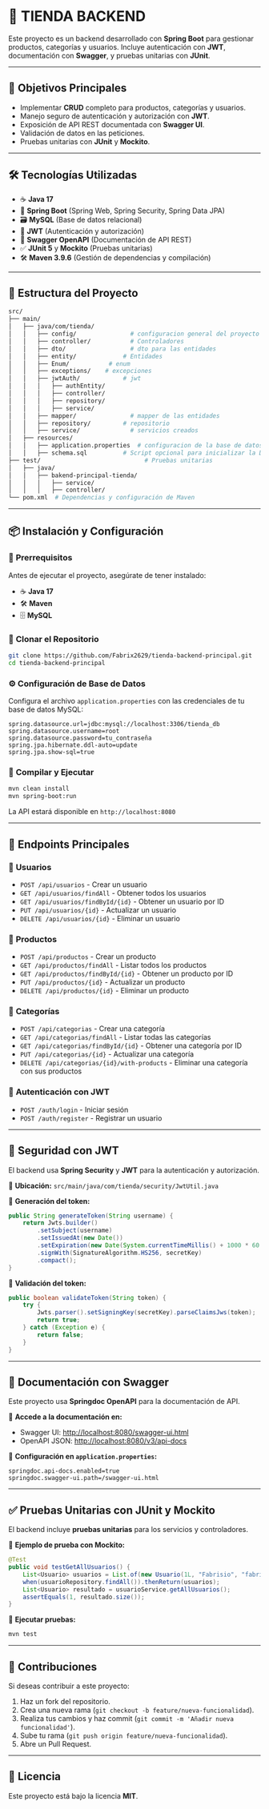 # 🚀 **TIENDA BACKEND**

Este proyecto es un backend desarrollado con **Spring Boot** para gestionar productos, categorías y usuarios. Incluye autenticación con **JWT**, documentación con **Swagger**, y pruebas unitarias con **JUnit**.

---

## 🎯 **Objetivos Principales**

- Implementar **CRUD** completo para productos, categorías y usuarios.
- Manejo seguro de autenticación y autorización con **JWT**.
- Exposición de API REST documentada con **Swagger UI**.
- Validación de datos en las peticiones.
- Pruebas unitarias con **JUnit** y **Mockito**.

---

## 🛠 **Tecnologías Utilizadas**

- ☕ **Java 17**
- 🚀 **Spring Boot**  (Spring Web, Spring Security, Spring Data JPA)
- 🗃 **MySQL** (Base de datos relacional)
- 🔐 **JWT** (Autenticación y autorización)
- 📄 **Swagger OpenAPI** (Documentación de API REST)
- ✅ **JUnit 5** y **Mockito** (Pruebas unitarias)
- 🛠 **Maven 3.9.6** (Gestión de dependencias y compilación)

---

## 📂 **Estructura del Proyecto**

```bash
src/
├── main/
│   ├── java/com/tienda/
│   │   ├── config/               # configuracion general del proyecto y seguridad 
│   │   ├── controller/           # Controladores 
│   │   ├── dto/                  # dto para las entidades
│   │   ├── entity/             # Entidades
│   │   ├── Enum/           # enum
│   │   ├── exceptions/    # excepciones 
│   │   ├── jwtAuth/            # jwt
│   │   │   ├── authEntity/
│   │   │   ├── controller/
│   │   │   ├── repository/
│   │   │   ├── service/
│   │   ├── mapper/               # mapper de las entidades
│   │   ├── repository/         # repositorio
│   │   ├── service/              # servicios creados
│   ├── resources/        
│   │   ├── application.properties  # configuracion de la base de datos  
│   │   ├── schema.sql          # Script opcional para inicializar la DB
├── test/                             # Pruebas unitarias
│   ├── java/
│   │   ├── bakend-principal-tienda/
│   │   │   ├── service/
│   │   │   ├── controller/
└── pom.xml  # Dependencias y configuración de Maven
```

---

## 📦 **Instalación y Configuración**

### 📌 **Prerrequisitos**
Antes de ejecutar el proyecto, asegúrate de tener instalado:
- ☕ **Java 17**
- 🛠 **Maven**
- 🗄 **MySQL**

### 📂 **Clonar el Repositorio**
```bash
git clone https://github.com/Fabrix2629/tienda-backend-principal.git
cd tienda-backend-principal
```

### ⚙️ **Configuración de Base de Datos**
Configura el archivo `application.properties` con las credenciales de tu base de datos MySQL:
```properties
spring.datasource.url=jdbc:mysql://localhost:3306/tienda_db
spring.datasource.username=root
spring.datasource.password=tu_contraseña
spring.jpa.hibernate.ddl-auto=update
spring.jpa.show-sql=true
```

### 🚀 **Compilar y Ejecutar**
```bash
mvn clean install
mvn spring-boot:run
```
La API estará disponible en `http://localhost:8080`

---

## 🔄 **Endpoints Principales**

### 👤 **Usuarios**
- `POST /api/usuarios` - Crear un usuario
- `GET /api/usuarios/findAll` - Obtener todos los usuarios
- `GET /api/usuarios/findById/{id}` - Obtener un usuario por ID
- `PUT /api/usuarios/{id}` - Actualizar un usuario
- `DELETE /api/usuarios/{id}` - Eliminar un usuario

### 🛒 **Productos**
- `POST /api/productos` - Crear un producto
- `GET /api/productos/findAll` - Listar todos los productos
- `GET /api/productos/findById/{id}` - Obtener un producto por ID
- `PUT /api/productos/{id}` - Actualizar un producto
- `DELETE /api/productos/{id}` - Eliminar un producto

### 📂 **Categorías**
- `POST /api/categorias` - Crear una categoría
- `GET /api/categorias/findAll` - Listar todas las categorías
- `GET /api/categorias/findById/{id}` - Obtener una categoría por ID
- `PUT /api/categorias/{id}` - Actualizar una categoría
- `DELETE /api/categorias/{id}/with-products` - Eliminar una categoría con sus productos

### 🔐 **Autenticación con JWT**
- `POST /auth/login` - Iniciar sesión
- `POST /auth/register` - Registrar un usuario

---

## 🔐 **Seguridad con JWT**
El backend usa **Spring Security** y **JWT** para la autenticación y autorización.

📍 **Ubicación:** `src/main/java/com/tienda/security/JwtUtil.java`

📌 **Generación del token:**
```java
public String generateToken(String username) {
    return Jwts.builder()
        .setSubject(username)
        .setIssuedAt(new Date())
        .setExpiration(new Date(System.currentTimeMillis() + 1000 * 60 * 60)) // 1 hora
        .signWith(SignatureAlgorithm.HS256, secretKey)
        .compact();
}
```

📌 **Validación del token:**
```java
public boolean validateToken(String token) {
    try {
        Jwts.parser().setSigningKey(secretKey).parseClaimsJws(token);
        return true;
    } catch (Exception e) {
        return false;
    }
}
```

---

## 📑 **Documentación con Swagger**
Este proyecto usa **Springdoc OpenAPI** para la documentación de API.

📍 **Accede a la documentación en:**
- Swagger UI: [http://localhost:8080/swagger-ui.html](http://localhost:8080/swagger-ui.html)
- OpenAPI JSON: [http://localhost:8080/v3/api-docs](http://localhost:8080/v3/api-docs)

📌 **Configuración en `application.properties`:**
```properties
springdoc.api-docs.enabled=true
springdoc.swagger-ui.path=/swagger-ui.html
```

---

## ✅ **Pruebas Unitarias con JUnit y Mockito**
El backend incluye **pruebas unitarias** para los servicios y controladores.

📍 **Ejemplo de prueba con Mockito:**
```java
@Test
public void testGetAllUsuarios() {
    List<Usuario> usuarios = List.of(new Usuario(1L, "Fabrisio", "fabrisio@mail.com"));
    when(usuarioRepository.findAll()).thenReturn(usuarios);
    List<Usuario> resultado = usuarioService.getAllUsuarios();
    assertEquals(1, resultado.size());
}
```

📌 **Ejecutar pruebas:**
```bash
mvn test
```

---

## 🤝 **Contribuciones**
Si deseas contribuir a este proyecto:
1. Haz un fork del repositorio.
2. Crea una nueva rama (`git checkout -b feature/nueva-funcionalidad`).
3. Realiza tus cambios y haz commit (`git commit -m 'Añadir nueva funcionalidad'`).
4. Sube tu rama (`git push origin feature/nueva-funcionalidad`).
5. Abre un Pull Request.

---

## 📜 **Licencia**
Este proyecto está bajo la licencia **MIT**.